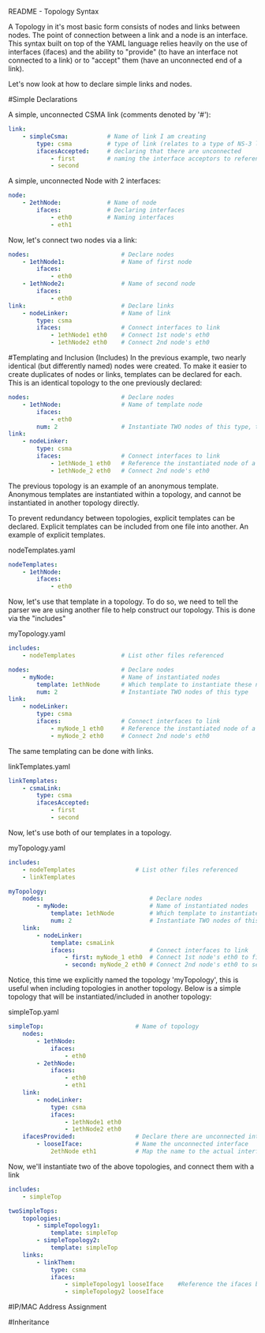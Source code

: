 README - Topology Syntax

A Topology in it's most basic form consists of nodes and links between nodes. The point of connection between a link and a node is an interface. This syntax built on top of the YAML
language relies heavily on the use of interfaces (ifaces) and the ability to "provide" (to have an interface not connected to a link) or to "accept" them (have an unconnected end of
a link).


Let's now look at how to declare simple links and nodes.

#Simple Declarations

A simple, unconnected CSMA link (comments denoted by '#'):
```yaml
link:
    - simpleCsma:           # Name of link I am creating
        type: csma          # type of link (relates to a type of NS-3 link)
        ifacesAccepted:     # declaring that there are unconnected
            - first         # naming the interface acceptors to reference
            - second
```

A simple, unconnected Node with 2 interfaces:
```yaml
node:
    - 2ethNode:             # Name of node
        ifaces:             # Declaring interfaces
            - eth0          # Naming interfaces
            - eth1
```

Now, let's connect two nodes via a link:
```yaml
nodes:                          # Declare nodes
    - 1ethNode1:                # Name of first node
        ifaces:
            - eth0
    - 1ethNode2:                # Name of second node
        ifaces:
            - eth0
link:                           # Declare links
    - nodeLinker:               # Name of link
        type: csma
        ifaces:                 # Connect interfaces to link
            - 1ethNode1 eth0    # Connect 1st node's eth0
            - 1ethNode2 eth0    # Connect 2nd node's eth0
```

#Templating and Inclusion (Includes)
In the previous example, two nearly identical (but differently named) nodes were created. To make it easier to create duplicates of nodes or links, templates can be declared for each.
This is an identical topology to the one previously declared:
```yaml
nodes:                          # Declare nodes
    - 1ethNode:                 # Name of template node
        ifaces:
            - eth0
        num: 2                  # Instantiate TWO nodes of this type, this turns the node into an anonymous template
link:
    - nodeLinker:
        type: csma
        ifaces:                 # Connect interfaces to link
            - 1ethNode_1 eth0   # Reference the instantiated node of a template via '_#', indexing starts at 1
            - 1ethNode_2 eth0   # Connect 2nd node's eth0
```
The previous topology is an example of an anonymous template. Anonymous templates are instantiated within a topology, and cannot be instantiated in another topology directly.

To prevent redundancy between topologies, explicit templates can be declared. Explicit templates can be included from one file into another.
An example of explicit templates.

nodeTemplates.yaml
```yaml
nodeTemplates:
    - 1ethNode:
        ifaces:
            - eth0
```

Now, let's use that template in a topology. To do so, we need to tell the parser we are using another file to help construct our topology. This is done via the "includes"

myTopology.yaml
```yaml
includes:
    - nodeTemplates             # List other files referenced

nodes:                          # Declare nodes
    - myNode:                   # Name of instantiated nodes
        template: 1ethNode      # Which template to instantiate these nodes from
        num: 2                  # Instantiate TWO nodes of this type
link:
    - nodeLinker:
        type: csma
        ifaces:                 # Connect interfaces to link
            - myNode_1 eth0     # Reference the instantiated node of a template via '_#', indexing starts at 1
            - myNode_2 eth0     # Connect 2nd node's eth0
```

The same templating can be done with links.

linkTemplates.yaml
```yaml
linkTemplates:
    - csmaLink:
        type: csma
        ifacesAccepted:
            - first
            - second
```

Now, let's use both of our templates in a topology.

myTopology.yaml
```yaml
includes:
    - nodeTemplates                 # List other files referenced
    - linkTemplates

myTopology:
    nodes:                              # Declare nodes
        - myNode:                       # Name of instantiated nodes
            template: 1ethNode          # Which template to instantiate these nodes from
            num: 2                      # Instantiate TWO nodes of this type
    link:
        - nodeLinker:
            template: csmaLink
            ifaces:                     # Connect interfaces to link
                - first: myNode_1 eth0  # Connect 1st node's eth0 to first ifaceAccepted
                - second: myNode_2 eth0 # Connect 2nd node's eth0 to second ifaceAccepted
```
Notice, this time we explicitly named the topology 'myTopology', this is useful when including topologies in another topology.
Below is a simple topology that will be instantiated/included in another topology:

simpleTop.yaml
```yaml
simpleTop:                          # Name of topology
    nodes:
        - 1ethNode:
            ifaces:
                - eth0
        - 2ethNode:
            ifaces:
                - eth0
                - eth1
    link:
        - nodeLinker:
            type: csma
            ifaces:
                - 1ethNode1 eth0
                - 1ethNode2 eth0
    ifacesProvided:                 # Declare there are unconnected interfaces
        - looseIface:               # Name the unconnected interface
            2ethNode eth1           # Map the name to the actual interface
```

Now, we'll instantiate two of the above topologies, and connect them with a link
```yaml
includes:
    - simpleTop

twoSimpleTops:
    topologies:
        - simpleTopology1:
            template: simpleTop
        - simpleTopology2:
            template: simpleTop
    links:
        - linkThem:
            type: csma
            ifaces:
                - simpleTopology1 looseIface    #Reference the ifaces by what they were named in the ifacesProvided of the subTopology
                - simpleTopology2 looseIface
```

#IP/MAC Address Assignment

#Inheritance